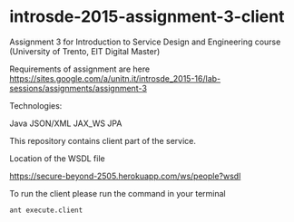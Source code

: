 # introsde-2015-assignment-3-client

Assignment 3 for Introduction to Service Design and Engineering course (University of Trento, EIT Digital Master)

Requirements of assignment are here https://sites.google.com/a/unitn.it/introsde_2015-16/lab-sessions/assignments/assignment-3



Technologies:

Java
JSON/XML
JAX_WS
JPA



This repository contains client part of the service.



Location of the WSDL file 

https://secure-beyond-2505.herokuapp.com/ws/people?wsdl



To run the client please run the command in your terminal

    ant execute.client
